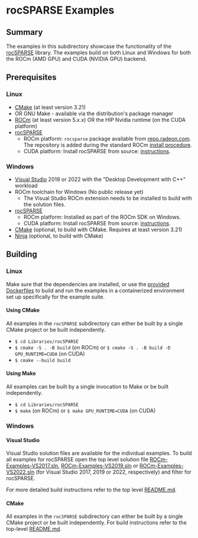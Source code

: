 # rocSPARSE Examples

## Summary
The examples in this subdirectory showcase the functionality of the [rocSPARSE](https://github.com/rocmSoftwarePlatform/rocSPARSE) library. The examples build on both Linux and Windows for both the ROCm (AMD GPU) and CUDA (NVIDIA GPU) backend.

## Prerequisites
### Linux
- [CMake](https://cmake.org/download/) (at least version 3.21)
- OR GNU Make - available via the distribution's package manager
- [ROCm](https://docs.amd.com/bundle/ROCm-Installation-Guide-v5.1.3/page/Overview_of_ROCm_Installation_Methods.html) (at least version 5.x.x) OR the HIP Nvidia runtime (on the CUDA platform)
- [rocSPARSE](https://github.com/rocmSoftwarePlatform/rocSPARSE)
    - ROCm platform: `rocsparse` package available from [repo.radeon.com](https://repo.radeon.com/rocm/). The repository is added during the standard ROCm [install procedure](https://docs.amd.com/bundle/ROCm-Installation-Guide-v5.1.3/page/How_to_Install_ROCm.html).
    - CUDA platform: Install rocSPARSE from source: [instructions](https://rocsparse.readthedocs.io/en/rocm-5.5.0/usermanual.html#building-rocsparse-from-source).

### Windows
- [Visual Studio](https://visualstudio.microsoft.com/) 2019 or 2022 with the "Desktop Development with C++" workload
- ROCm toolchain for Windows (No public release yet)
    - The Visual Studio ROCm extension needs to be installed to build with the solution files.
- [rocSPARSE](https://github.com/rocmSoftwarePlatform/rocSPARSE)
    - ROCm platform: Installed as part of the ROCm SDK on Windows.
    - CUDA platform: Install rocSPARSE from source: [instructions](https://rocsparse.readthedocs.io/en/rocm-5.5.0/usermanual.html#building-rocsparse-from-source).
- [CMake](https://cmake.org/download/) (optional, to build with CMake. Requires at least version 3.21)
- [Ninja](https://ninja-build.org/) (optional, to build with CMake)

## Building
### Linux
Make sure that the dependencies are installed, or use the [provided Dockerfiles](../../Dockerfiles/) to build and run the examples in a containerized environment set up specifically for the example suite.

#### Using CMake
All examples in the `rocSPARSE` subdirectory can either be built by a single CMake project or be built independently.

- `$ cd Libraries/rocSPARSE`
- `$ cmake -S . -B build` (on ROCm) or `$ cmake -S . -B build -D GPU_RUNTIME=CUDA` (on CUDA)
- `$ cmake --build build`

#### Using Make
All examples can be built by a single invocation to Make or be built independently.

- `$ cd Libraries/rocSPARSE`
- `$ make` (on ROCm) or `$ make GPU_RUNTIME=CUDA` (on CUDA)

### Windows
#### Visual Studio
Visual Studio solution files are available for the individual examples. To build all examples for rocSPARSE open the top level solution file [ROCm-Examples-VS2017.sln](../../ROCm-Examples-VS2017.sln), [ROCm-Examples-VS2019.sln](../../ROCm-Examples-VS2019.sln) or [ROCm-Examples-VS2022.sln](../../ROCm-Examples-VS2022.sln) (for Visual Studio 2017, 2019 or 2022, respectively) and filter for rocSPARSE.

For more detailed build instructions refer to the top level [README.md](../../README.md#visual-studio).

#### CMake
All examples in the `rocSPARSE` subdirectory can either be built by a single CMake project or be built independently. For build instructions refer to the top-level [README.md](../../README.md#cmake-2).
